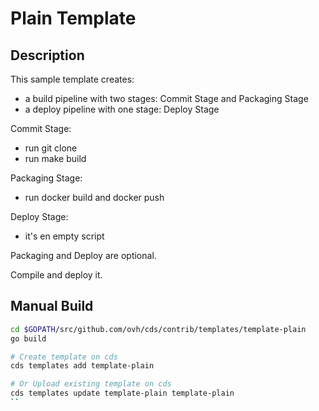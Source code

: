 # Plain Template

## Description

This sample template creates:
- a build pipeline with	two stages: Commit Stage and Packaging Stage
- a deploy pipeline with one stage: Deploy Stage

Commit Stage:
- run git clone
- run make build

Packaging Stage:
- run docker build and docker push

Deploy Stage:
- it's en empty script

Packaging and Deploy are optional.

Compile and deploy it.

## Manual Build

```bash
cd $GOPATH/src/github.com/ovh/cds/contrib/templates/template-plain
go build

# Create template on cds
cds templates add template-plain

# Or Upload existing template on cds
cds templates update template-plain template-plain
``
